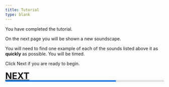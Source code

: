 ```yaml
---
title: Tutorial
type: blank
---
```

<head>
<link rel="stylesheet" href="styles.css">
</head>



You have completed the tutorial.

On the next page you will be shown a new soundscape. 

You will need to find one example of each of the sounds listed above it as **quickly** as possible. You will be timed.


Click Next if you are ready to begin. 



**<span style ="font-size: 2em">[NEXT](C:\Backup\Ecosounds\GitHub\interaction-experiments\content\experiments\fcs\lastQs.md)
  </span>**

<progress id="bar" max="100" value="70" style = "width:100%;margin:0px; height:10px; position: relative; bottom:20px;"> </progress><br>